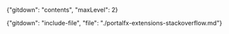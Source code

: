 <!-- TODO:  deprecate this document by removing it.  It has been  replaced by portalfx-extensions-stackoverflow.md -->

{"gitdown": "contents", "maxLevel": 2}

{"gitdown": "include-file", "file": "./portalfx-extensions-stackoverflow.md"}
